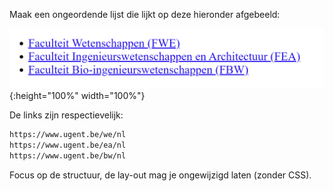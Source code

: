 Maak een ongeordende lijst die lijkt op deze hieronder afgebeeld:

![Lijst met bèta faculteiten van Universiteit Gent](./media/list.png){:height="100%" width="100%"}

De links zijn respectievelijk:
```markdown
https://www.ugent.be/we/nl
https://www.ugent.be/ea/nl
https://www.ugent.be/bw/nl
```

Focus op de structuur, de lay-out mag je ongewijzigd laten (zonder CSS).
